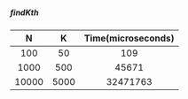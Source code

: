 ##### findKth

|   N   |  K   | Time(microseconds) |
| :---: | :--: | :----------------: |
|  100  |  50  |        109         |
| 1000  | 500  |       45671        |
| 10000 | 5000 |      32471763      |

